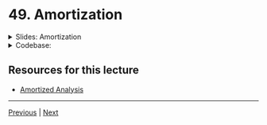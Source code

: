 # 49. Amortization

<details>
  <summary> Slides: Amortization </summary>

<p align="center" >
    <img src="https://python-ds.s3.us-west-1.amazonaws.com/Python-for-Data-Structures-Algorithms-and-Interviews/images/49_Amortization.png" width="90%" > 
    <img src="https://python-ds.s3.us-west-1.amazonaws.com/Python-for-Data-Structures-Algorithms-and-Interviews/images/49_Amortization_2.png" width="90%" > 
    <img src="https://python-ds.s3.us-west-1.amazonaws.com/Python-for-Data-Structures-Algorithms-and-Interviews/images/49_Amortization_3.png" width="90%" > 
    <img src="https://python-ds.s3.us-west-1.amazonaws.com/Python-for-Data-Structures-Algorithms-and-Interviews/images/49_Amortization_4.png" width="90%" > 
    <img src="https://python-ds.s3.us-west-1.amazonaws.com/Python-for-Data-Structures-Algorithms-and-Interviews/images/49_Amortization_5.png" width="90%" > 
    <img src="https://python-ds.s3.us-west-1.amazonaws.com/Python-for-Data-Structures-Algorithms-and-Interviews/images/49_Amortization_6.png" width="90%" > 
    <img src="https://python-ds.s3.us-west-1.amazonaws.com/Python-for-Data-Structures-Algorithms-and-Interviews/images/49_Amortization_7.png" width="90%" > 
    <img src="https://python-ds.s3.us-west-1.amazonaws.com/Python-for-Data-Structures-Algorithms-and-Interviews/images/49_Amortization_8.png" width="90%" > 

</p> 

</details>

<details>
  <summary> Codebase: </summary>

-   [04_dynamic_array_exercise.py](../../codebase/python-ds-interview/02-array-sequences/04_dynamic_array_exercise.py)

-   [04-Dynamic Array Exercise.ipynb](https://github.com/jmportilla/Python-for-Algorithms--Data-Structures--and-Interviews/blob/master/02-Array%20Sequences/04-Dynamic%20Array%20Exercise.ipynb)

</details>

##  Resources for this lecture

-   [Amortized Analysis](https://python-ds.s3.us-west-1.amazonaws.com/Python-for-Data-Structures-Algorithms-and-Interviews/Resources/Amortized-Analysis.pdf)



---

[Previous](./48_Dynamic-Array-Excercise.md) | [Next](./50_Interview-Problems-Arrays.md)